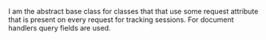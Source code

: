 I am the abstract base class for classes that that use some request attribute that is present on every request for tracking sessions. For document handlers query fields are used.